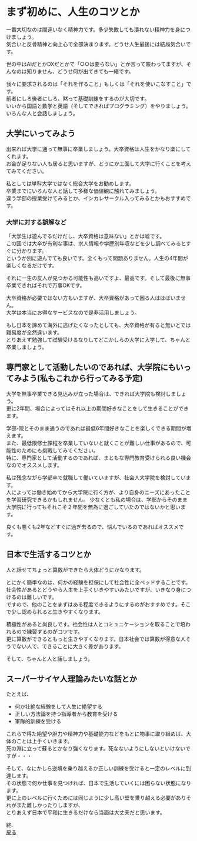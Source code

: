# まず初めに、人生のコツとか

一番大切なのは間違いなく精神力です。多少失敗しても潰れない精神力を身につけましょう。  
気合いと反骨精神と向上心で全部決まります。どうせ人生最後には結局気合いです。  

世の中はAIだとかDXだとかで「○○は要らない」とか言って賑わってますが、そんなのは知りません、どうせ何が出てきても一緒です。  

我々に要求されるのは「それを作ること」もしくは「それを使いこなすこと」です。  
前者にしろ後者にしろ、黙って基礎訓練をするのが大切です。  
いいから国語と数学と英語（そしてできればプログラミング）をやりましょう。  
いろんな人と会話しましょう。  

## 大学にいってみよう

出来れば大学に通って無事に卒業しましょう。大卒資格は人生をかなり楽にしてくれます。  
お金が足りない人も居ると思いますが、どうにか工面して大学に行くことを考えてみてください。  

私としては単科大学ではなく総合大学をお勧めします。  
卒業までにいろんな人と話して多様な価値観に触れてみましょう。  
違う学部の授業受けてみるとか、インカレサークル入ってみるとかもおすすめです。  

### 大学に対する誤解など

「大学生は遊んでるだけだし、大卒資格は意味ない」とかは嘘です。  
この国では大卒が有利な事は、求人情報や学歴別年収などを少し調べてみるとすぐに分かります。  
というか別に遊んでても良いです。全くもって問題ありません。人生の4年間が楽しくなるだけです。  

それに一生の友人が見つかる可能性も高いですよ、最高です。そして最後に無事卒業できればそれで万事OKです。  

大卒資格が必要ではない方もいますが、大卒資格があって困る人はほぼいません。  
大学は本当にお得なサービスなので是非活用しましょう。  

もし日本を諦めて海外に逃げたくなったとしても、大卒資格が有ると無いとでは難易度が全然違います。  
とりあえず勉強して試験受けるなりしてどこかしらの大学に入学して、ちゃんと卒業しましょう。  

## 専門家として活動したいのであれば、大学院にもいってみよう(私もこれから行ってみる予定)

大学を無事卒業できる見込みが立った場合は、できれば大学院も検討しましょう。  
更に2年間、場合によってはそれ以上の期間好きなことをして生きることができます。  

学部-院とそのまま通うのであれば最低6年間好きなことを楽しくできる期間が増えます。  
また、最低限修士課程を卒業していないと就くことが難しい仕事があるので、可能性のためにも挑戦してみてください。  
特に、専門家として活動するのであれば、まともな専門教育受けられる良い機会なのでオススメします。  

私は残念ながら学部卒で就職して働いていますが、社会人大学院を検討しています。  
人によっては働き始めてから大学院に行く方が、より自身のニーズにあったことを学習研究できるかもしれません。
少なくとも私の場合は、学部からそのまま大学院に行ってもそれこそ２年間を無為に過ごしていたのではないかと思います。  

良くも悪くも2年などすぐに過ぎ去るので、悩んでいるのであればオススメです。  

## 日本で生活するコツとか

人と話せてちょっと算数ができたら大体どうにかなります。  

とにかく簡単なのは、何かの経験を担保にして社会性に全ベッドすることです。  
社会性があるとどうやら人生を上手くいきやすいみたいですが、いきなり身につけるのは難しいです。  
ですので、他のことをまずはある程度できるようにするのがおすすめです。そこで少し認められると生きやすくなります。  

積極性があると尚良しです。社会性は人とコミュニケーションを取ることで培われるので練習するのがコツです。  
更に算数ができるともっと生きやすくなります。日本社会では算数が得意な人そうでない人で、できることに大きく差があります。  

そして、ちゃんと人と話しましょう。  

## スーパーサイヤ人理論みたいな話とか

たとえば、  

- 何か壮絶な経験をして人生に絶望する
- 正しい方法論を持つ指導者から教育を受ける
- 軍隊的訓練を受ける

これらで得た絶望や胆力や精神力や基礎能力などをもとに物事に取り組めば、大体のことは上手くいきます。  
死の淵に立って蘇るとかなり強くなります。死なないようにしないといけないですが・・・

そして、なにかしら逆境を乗り越えるか正しい訓練を受けると一定のレベルに到達します。  
その状態で何か仕事を見つければ、日本で生活していくには困らない状態になります。  
更に上のレベルに行くためには同じように少し高い壁を乗り越える必要がありそれがまた難しかったりしますが、  
とりあえず日本で平和に生きるだけなら当面は大丈夫だと思います。  

終.  
[戻る](./introduction.md)
